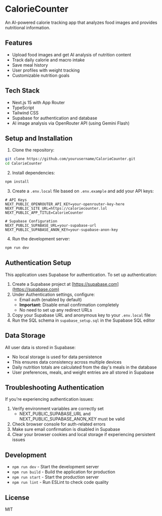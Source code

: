 # CalorieCounter

An AI-powered calorie tracking app that analyzes food images and provides nutritional information.

## Features

- Upload food images and get AI analysis of nutrition content
- Track daily calorie and macro intake
- Save meal history
- User profiles with weight tracking
- Customizable nutrition goals

## Tech Stack

- Next.js 15 with App Router
- TypeScript
- Tailwind CSS
- Supabase for authentication and database
- AI image analysis via OpenRouter API (using Gemini Flash)

## Setup and Installation

1. Clone the repository:
```bash
git clone https://github.com/yourusername/CalorieCounter.git
cd CalorieCounter
```

2. Install dependencies:
```bash
npm install
```

3. Create a `.env.local` file based on `.env.example` and add your API keys:
```
# API Keys
NEXT_PUBLIC_OPENROUTER_API_KEY=your-openrouter-key-here
NEXT_PUBLIC_SITE_URL=https://caloriecounter.lol
NEXT_PUBLIC_APP_TITLE=CalorieCounter

# Supabase Configuration
NEXT_PUBLIC_SUPABASE_URL=your-supabase-url
NEXT_PUBLIC_SUPABASE_ANON_KEY=your-supabase-anon-key
```

4. Run the development server:
```bash
npm run dev
```

## Authentication Setup

This application uses Supabase for authentication. To set up authentication:

1. Create a Supabase project at [https://supabase.com](https://supabase.com)
2. Under Authentication settings, configure:
   - Email auth (enabled by default)
   - **Important:** Disable email confirmation completely
   - No need to set up any redirect URLs
3. Copy your Supabase URL and anonymous key to your `.env.local` file
4. Run the SQL schema in `supabase_setup.sql` in the Supabase SQL editor

## Data Storage

All user data is stored in Supabase:
- No local storage is used for data persistence
- This ensures data consistency across multiple devices
- Daily nutrition totals are calculated from the day's meals in the database
- User preferences, meals, and weight entries are all stored in Supabase

## Troubleshooting Authentication

If you're experiencing authentication issues:

1. Verify environment variables are correctly set
   - NEXT_PUBLIC_SUPABASE_URL and NEXT_PUBLIC_SUPABASE_ANON_KEY must be valid
2. Check browser console for auth-related errors
3. Make sure email confirmation is disabled in Supabase
4. Clear your browser cookies and local storage if experiencing persistent issues

## Development

- `npm run dev` - Start the development server
- `npm run build` - Build the application for production
- `npm run start` - Start the production server
- `npm run lint` - Run ESLint to check code quality

## License

MIT
